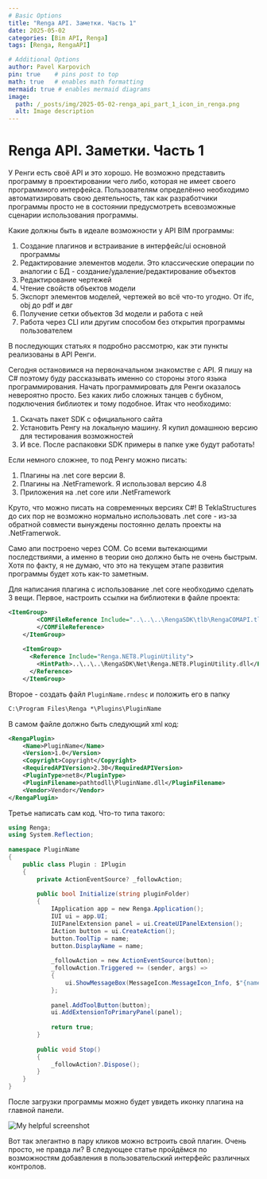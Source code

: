 ```yaml
---
# Basic Options
title: "Renga API. Заметки. Часть 1"
date: 2025-05-02
categories: [Bim API, Renga]
tags: [Renga, RengaAPI]

# Additional Options
author: Pavel Karpovich 
pin: true    # pins post to top
math: true   # enables math formatting
mermaid: true # enables mermaid diagrams
image:
  path: /_posts/img/2025-05-02-renga_api_part_1_icon_in_renga.png
  alt: Image description
---
```


# Renga API. Заметки. Часть 1

У Ренги есть своё API и это хорошо. Не возможно представить программу в проектировании чего либо, которая не имеет своего программного интерфейса. Пользователям определённо необходимо автоматизировать свою деятельность, так как разработчики программы просто не в состоянии предусмотреть всевозможные сценарии использования программы.

Какие должны быть в идеале возможности у API BIM программы:
1. Создание плагинов и встраивание в интерфейс/ui основной программы
2. Редактирование элементов модели. Это классические операции по аналогии с БД - создание/удаление/редактирование объектов
3. Редактирование чертежей
4. Чтение свойств объектов модели
5. Экспорт элементов моделей, чертежей во всё что-то угодно. От ifc, obj до pdf и двг
6. Получение сетки объектов 3d модели и работа с ней
7. Работа через CLI или другим способом без открытия программы пользователем

В последующих статьях я подробно рассмотрю, как эти пункты реализованы в API Ренги.

Сегодня остановимся на первоначальном знакомстве с API. Я пишу на C# поэтому буду рассказывать именно со стороны этого языка программирования. Начать программировать для Ренги оказалось невероятно просто. Без каких либо сложных танцев с бубном, подключения библиотек и тому подобное. Итак что необходимо:
1. Скачать пакет SDK с официального сайта
2. Установить Ренгу на локальную машину. Я купил домашнюю версию для тестирования возможностей
3. И все. После распаковки SDK примеры в папке уже будут работать!

Если немного сложнее, то под Ренгу можно писать:
1. Плагины на .net core версии 8.
2. Плагины на .NetFramework. Я использовал версию 4.8
3. Приложения на .net core или .NetFramework

Круто, что можно писать на современных версиях C#! В TeklaStructures до сих пор не возможно нормально использовать .net core - из-за обратной совмести вынуждены постоянно делать проекты на .NetFramerwok. 

Само апи построено через COM. Со всеми вытекающими последствиями, а именно в теории оно должно быть не очень быстрым. Хотя по факту, я не думаю, что это на текущем этапе развития программы будет хоть как-то заметным.

Для написания плагина с использование .net core необходимо сделать 3 вещи. Первое, настроить ссылки на библиотеки в файле проекта:

```xml
<ItemGroup>
		<COMFileReference Include="..\..\..\RengaSDK\tlb\RengaCOMAPI.tlb">
		</COMFileReference>
	</ItemGroup>
 
	<ItemGroup>
	  <Reference Include="Renga.NET8.PluginUtility">
	    <HintPath>..\..\..\RengaSDK\Net\Renga.NET8.PluginUtility.dll</HintPath>
	  </Reference>
	</ItemGroup>
```

Второе - создать файл ``PluginName.rndesc`` и положить его в папку 

```cmd
C:\Program Files\Renga *\Plugins\PluginName
```

В самом файле должно быть следующий xml код:

```xml
<RengaPlugin>
	<Name>PluginName</Name>
	<Version>1.0</Version>
	<Copyright>Copyright</Copyright>
	<RequiredAPIVersion>2.30</RequiredAPIVersion>
	<PluginType>net8</PluginType>
	<PluginFilename>pathtodll\PluginName.dll</PluginFilename> 
	<Vendor>Vendor</Vendor>
</RengaPlugin>
```

Третье написать сам код. Что-то типа такого:

```c#
using Renga;
using System.Reflection;
 
namespace PluginName
{
	public class Plugin : IPlugin
	{
		private ActionEventSource? _followAction;
 
		public bool Initialize(string pluginFolder)
		{
			IApplication app = new Renga.Application();
			IUI ui = app.UI;
			IUIPanelExtension panel = ui.CreateUIPanelExtension();
			IAction button = ui.CreateAction();
			button.ToolTip = name;
			button.DisplayName = name;
 
			_followAction = new ActionEventSource(button);
			_followAction.Triggered += (sender, args) =>
			{
				ui.ShowMessageBox(MessageIcon.MessageIcon_Info, $"{name} plugin", "Hello world!");
			};
  
			panel.AddToolButton(button);
			ui.AddExtensionToPrimaryPanel(panel);
 
			return true;
		}
 
		public void Stop()
		{
			_followAction?.Dispose();
		}
 	}
}
```

После загрузки программы можно будет увидеть иконку плагина на главной панели.

![My helpful screenshot](https://karpovichpv.github.io/assests/img/2025-05-02-renga_api_part_1_icon_in_renga.png)

Вот так элегантно в пару кликов можно встроить свой плагин. Очень просто, не правда ли?
В следующее статье пройдёмся по возможностям добавления в пользовательский интерфейс различных контролов.
